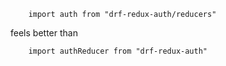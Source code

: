         import auth from "drf-redux-auth/reducers"

feels better than

        import authReducer from "drf-redux-auth"
